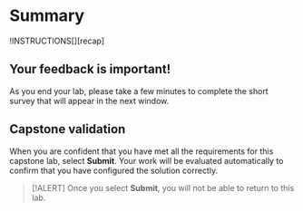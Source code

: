 # Summary

!INSTRUCTIONS[][recap]


## Your feedback is important!

As you end your lab, please take a few minutes to
complete the short survey that will appear in the next window.

## Capstone validation

When you are confident that you have met all the requirements for this capstone lab, select **Submit**. Your work will be evaluated automatically to confirm that you have configured the solution correctly.

> [!ALERT] Once you select **Submit**, you will not be able to return to this lab.
